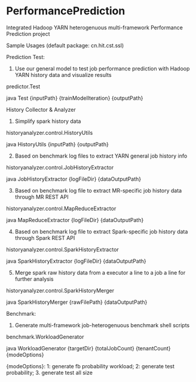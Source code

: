 # PerformancePrediction
Integrated Hadoop YARN heterogenuous multi-framework Performance Prediction project

Sample Usages (default package: cn.hit.cst.ssl)

Prediction Test:

1. Use our general model to test job performance prediction with Hadoop YARN history data and visualize results

  predictor.Test

  java Test {inputPath} {trainModelIteration} {outputPath}

History Collector & Analyzer

1. Simplify spark history data

  historyanalyzer.control.HistoryUtils

  java HistoryUtils {inputPath} {outputPath}

2. Based on benchmark log files to extract YARN general job history info

  historyanalyzer.control.JobHistoryExtractor

  java JobHistoryExtractor {logFileDir} {dataOutputPath}

3. Based on benchmark log file to extract MR-specific job history data through MR REST API

  historyanalyzer.control.MapReduceExtractor

  java MapReduceExtractor {logFileDir} {dataOutputPath}

4. Based on benchmark log file to extract Spark-specific job history data through Spark REST API

  historyanalyzer.control.SparkHistoryExtractor

  java SparkHistoryExtractor {logFileDir} {dataOutputPath}

5. Merge spark raw history data from a executor a line to a job a line for further analysis

  historyanalyzer.control.SparkHistoryMerger

  java SparkHistoryMerger {rawFilePath} {dataOutputPath}

Benchmark:

1. Generate multi-framework job-heterogenuous benchmark shell scripts

  benchmark.WorkloadGenerator

  java WorkloadGenerator {targetDir} {totalJobCount} {tenantCount} {modeOptions}

  {modeOptions}: 1: generate fb probability workload; 2: generate test probability; 3. generate test all size
